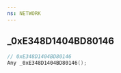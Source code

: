 ```yaml
---
ns: NETWORK
---
```

## _0xE348D1404BD80146

```c
// 0xE348D1404BD80146
Any _0xE348D1404BD80146();
```

